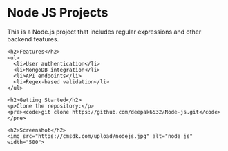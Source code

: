 <html>
  <head>
    <title>Node JS Projects</title>
  </head>
  <body>
    <h1>Node JS Projects</h1>
    <p>This is a Node.js project that includes regular expressions and other backend features.</p>

    <h2>Features</h2>
    <ul>
      <li>User authentication</li>
      <li>MongoDB integration</li>
      <li>API endpoints</li>
      <li>Regex-based validation</li>
    </ul>

    <h2>Getting Started</h2>
    <p>Clone the repository:</p>
    <pre><code>git clone https://github.com/deepak6532/Node-js.git</code></pre>

    <h2>Screenshot</h2>
    <img src="https://cmsdk.com/upload/nodejs.jpg" alt="node js" width="500">
  </body>
</html>
